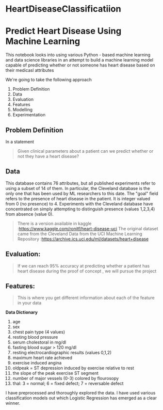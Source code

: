 # HeartDiseaseClassificatiion

# Predict Heart Disease Using Machine Learning

This notebook looks into using various Python - based machine learning and data science libraries in an attempt to build a machine learning model capable of predicting whether or not someone has heart disease based on their medicasl attributes

We're going to take the following approach
1. Problem Definition
2. Data
3. Evaluation
4. Features
5. Modelling
6. Experimentation

## Problem Definition 

In a statement
> Given clinical parameters about a patient can we predict whether or not they have a heart disease?

## Data


This database contains 76 attributes, but all published experiments refer to using a subset of 14 of them. In particular, the Cleveland database is the only one that has been used by ML researchers to
this date. The "goal" field refers to the presence of heart disease in the patient. It is integer valued from 0 (no presence) to 4. Experiments with the Cleveland database have concentrated on simply attempting to distinguish presence (values 1,2,3,4) from absence (value 0).




> There is a version available in kaggle :https://www.kaggle.com/ronitf/heart-disease-uci
> The original dataset came from the Cleveland Data from the UCI Machine Learning Repository :https://archive.ics.uci.edu/ml/datasets/heart+disease


## Evaluation:

> If we can reach 95% accuracy at predicting whether a patient has heart disease during the proof of concept , we will pursue the project


## Features:

>This is where you get different information about each of the feature in your data

**Data Dictionary**

1. age
2. sex
3. chest pain type (4 values)
4. resting blood pressure
5. serum cholestoral in mg/dl
6. fasting blood sugar > 120 mg/dl
7. resting electrocardiographic results (values 0,1,2)
8. maximum heart rate achieved
9. exercise induced angina
10. oldpeak = ST depression induced by exercise relative to rest
11. the slope of the peak exercise ST segment
12. number of major vessels (0-3) colored by flourosopy
13. thal: 3 = normal; 6 = fixed defect; 7 = reversable defect



I have preprocessed and thoroughly explored the data. I have used various classification models out which Logistic Regression has emerged as a clear winner.

